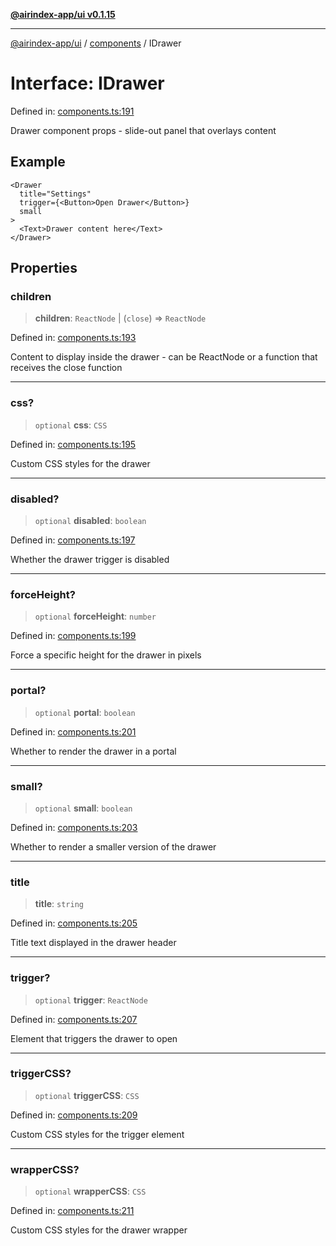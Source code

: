 [**@airindex-app/ui v0.1.15**](../../README.md)

***

[@airindex-app/ui](../../README.md) / [components](../README.md) / IDrawer

# Interface: IDrawer

Defined in: [components.ts:191](https://github.com/airindex-app/ui/blob/c7ea135614befbd5605b13569e79882284e03edb/src/types/components.ts#L191)

Drawer component props - slide-out panel that overlays content

## Example

```tsx
<Drawer
  title="Settings"
  trigger={<Button>Open Drawer</Button>}
  small
>
  <Text>Drawer content here</Text>
</Drawer>
```

## Properties

### children

> **children**: `ReactNode` \| (`close`) => `ReactNode`

Defined in: [components.ts:193](https://github.com/airindex-app/ui/blob/c7ea135614befbd5605b13569e79882284e03edb/src/types/components.ts#L193)

Content to display inside the drawer - can be ReactNode or a function that receives the close function

***

### css?

> `optional` **css**: `CSS`

Defined in: [components.ts:195](https://github.com/airindex-app/ui/blob/c7ea135614befbd5605b13569e79882284e03edb/src/types/components.ts#L195)

Custom CSS styles for the drawer

***

### disabled?

> `optional` **disabled**: `boolean`

Defined in: [components.ts:197](https://github.com/airindex-app/ui/blob/c7ea135614befbd5605b13569e79882284e03edb/src/types/components.ts#L197)

Whether the drawer trigger is disabled

***

### forceHeight?

> `optional` **forceHeight**: `number`

Defined in: [components.ts:199](https://github.com/airindex-app/ui/blob/c7ea135614befbd5605b13569e79882284e03edb/src/types/components.ts#L199)

Force a specific height for the drawer in pixels

***

### portal?

> `optional` **portal**: `boolean`

Defined in: [components.ts:201](https://github.com/airindex-app/ui/blob/c7ea135614befbd5605b13569e79882284e03edb/src/types/components.ts#L201)

Whether to render the drawer in a portal

***

### small?

> `optional` **small**: `boolean`

Defined in: [components.ts:203](https://github.com/airindex-app/ui/blob/c7ea135614befbd5605b13569e79882284e03edb/src/types/components.ts#L203)

Whether to render a smaller version of the drawer

***

### title

> **title**: `string`

Defined in: [components.ts:205](https://github.com/airindex-app/ui/blob/c7ea135614befbd5605b13569e79882284e03edb/src/types/components.ts#L205)

Title text displayed in the drawer header

***

### trigger?

> `optional` **trigger**: `ReactNode`

Defined in: [components.ts:207](https://github.com/airindex-app/ui/blob/c7ea135614befbd5605b13569e79882284e03edb/src/types/components.ts#L207)

Element that triggers the drawer to open

***

### triggerCSS?

> `optional` **triggerCSS**: `CSS`

Defined in: [components.ts:209](https://github.com/airindex-app/ui/blob/c7ea135614befbd5605b13569e79882284e03edb/src/types/components.ts#L209)

Custom CSS styles for the trigger element

***

### wrapperCSS?

> `optional` **wrapperCSS**: `CSS`

Defined in: [components.ts:211](https://github.com/airindex-app/ui/blob/c7ea135614befbd5605b13569e79882284e03edb/src/types/components.ts#L211)

Custom CSS styles for the drawer wrapper
